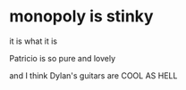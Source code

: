 # monopoly is stinky
 it is what it is


Patricio is so pure and lovely

and I think Dylan's guitars are COOL AS HELL
